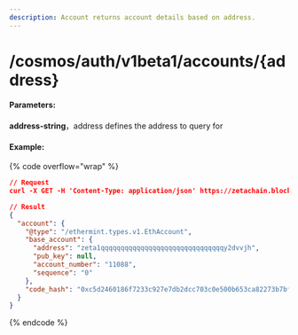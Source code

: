 ```yaml
---
description: Account returns account details based on address.
---
```


# /cosmos/auth/v1beta1/accounts/{address}

#### **Parameters:**

**address-string**，address defines the address to query for

#### Example:

{% code overflow="wrap" %}
```json
// Request
curl -X GET -H 'Content-Type: application/json' https://zetachain.blockpi.network/lcd/v1/<your-api-key>/cosmos/auth/v1beta1/accounts/zeta1qqqqqqqqqqqqqqqqqqqqqqqqqqqqqqqy2dvvjh

// Result
{
  "account": {
    "@type": "/ethermint.types.v1.EthAccount",
    "base_account": {
      "address": "zeta1qqqqqqqqqqqqqqqqqqqqqqqqqqqqqqqy2dvvjh",
      "pub_key": null,
      "account_number": "11088",
      "sequence": "0"
    },
    "code_hash": "0xc5d2460186f7233c927e7db2dcc703c0e500b653ca82273b7bfad8045d85a470"
  }
}
```
{% endcode %}
